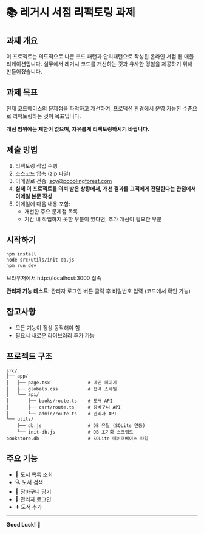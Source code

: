 # 📚 레거시 서점 리팩토링 과제

## 과제 개요

이 프로젝트는 의도적으로 나쁜 코드 패턴과 안티패턴으로 작성된 온라인 서점 웹 애플리케이션입니다.
실무에서 레거시 코드를 개선하는 것과 유사한 경험을 제공하기 위해 만들어졌습니다.

## 과제 목표

현재 코드베이스의 문제점을 파악하고 개선하여, 프로덕션 환경에서 운영 가능한 수준으로 리팩토링하는 것이 목표입니다.

**개선 범위에는 제한이 없으며, 자유롭게 리팩토링하시기 바랍니다.**

## 제출 방법

1. 리팩토링 작업 수행
2. 소스코드 압축 (zip 파일)
3. 이메일로 전송: scy@pooolingforest.com
4. **실제 이 프로젝트를 의뢰 받은 상황에서, 개선 결과를 고객에게 전달한다는 관점에서 이메일 본문 작성**
5. 이메일에 다음 내용 포함:
   - 개선한 주요 문제점 목록
   - 기간 내 작업하지 못한 부분이 있다면, 추가 개선이 필요한 부분

## 시작하기

```bash
npm install
node src/utils/init-db.js
npm run dev
```

브라우저에서 http://localhost:3000 접속

**관리자 기능 테스트**: 관리자 로그인 버튼 클릭 후 비밀번호 입력 (코드에서 확인 가능)

## 참고사항

- 모든 기능이 정상 동작해야 함
- 필요시 새로운 라이브러리 추가 가능

## 프로젝트 구조

```
src/
├── app/
│   ├── page.tsx              # 메인 페이지
│   ├── globals.css           # 전역 스타일
│   └── api/
│       ├── books/route.ts    # 도서 API
│       ├── cart/route.ts     # 장바구니 API
│       └── admin/route.ts    # 관리자 API
└── utils/
    ├── db.js                 # DB 유틸 (SQLite 연동)
    └── init-db.js            # DB 초기화 스크립트
bookstore.db                  # SQLite 데이터베이스 파일
```

## 주요 기능

- 📖 도서 목록 조회
- 🔍 도서 검색
- 🛒 장바구니 담기
- 🔐 관리자 로그인
- ➕ 도서 추가

---

**Good Luck! 🚀**
